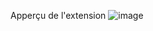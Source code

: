 Apperçu de l'extension
![image](https://github.com/user-attachments/assets/be5553fb-8315-46c5-9c22-67abc0fd430f)
